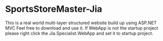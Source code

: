 # SportsStoreMaster-Jia
This is a real world multi-layer structured website build up using ASP.NET MVC
Feel free to download and use it.
If WebApp is not the startup project please right click the Jia.Specialist.WebApp and set it to startup project.
